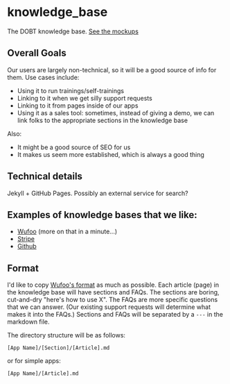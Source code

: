 knowledge_base
==============

The DOBT knowledge base. [See the mockups](https://moqups.com/adamjacobbecker/3TdckdCm/)

## Overall Goals

Our users are largely non-technical, so it will be a good source of info for them. Use cases include:

- Using it to run trainings/self-trainings
- Linking to it when we get silly support requests
- Linking to it from pages inside of our apps
- Using it as a sales tool: sometimes, instead of giving a demo, we can link folks to the appropriate sections in the knowledge base

Also:

- It might be a good source of SEO for us
- It makes us seem more established, which is always a good thing

## Technical details

Jekyll + GitHub Pages. Possibly an external service for search?

## Examples of knowledge bases that we like:

- [Wufoo](http://help.wufoo.com/articles/en_US/SurveyMonkeyArticleType/Login) (more on that in a minute...)
- [Stripe](https://support.stripe.com/)
- [Github](https://help.github.com/)

## Format

I'd like to copy [Wufoo's format](http://help.wufoo.com/articles/en_US/SurveyMonkeyArticleType/Login) as much as possible. Each article (page) in the knowledge base will have sections and FAQs. The sections are boring, cut-and-dry "here's how to use X". The FAQs are more specific questions that we can answer. (Our existing support requests will determine what makes it into the FAQs.) Sections and FAQs will be separated by a `---` in the markdown file.

The directory structure will be as follows:

`[App Name]/[Section]/[Article].md`

or for simple apps:

`[App Name]/[Article].md`


